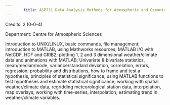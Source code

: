 ```yaml
---
        title: ASP731 Data Analysis Methods for Atmospheric and Oceanic Sciences (Not allowed for - Any program other than AST and ASZ)
---
```

Credits: 2 (0-0-4)

Department: Centre for Atmospheric Sciences

Introduction to UNIX/LINUX, basic commands, file management; introduction to MATLAB, using Mathworks resources; MATLAB I/O with NetCDF, HDF and GRIB2; plotting 1, 2 and 3 dimensional weather/climate data and animations with MATLAB; Univariate & bivariate statistics, mean/median/mode, variance/standard deviation, correlation, errors, regression; probability and distributions, how to frame and test a hypothesis, principles of statistical significance, using MATLAB functions to test hypotheses and estimate statistical significance; working with spatial weather/climate data, regridding meteorological station data, interpolation, map overlays; working with time-series, interpolation, estimating trend in weather/climate variables.